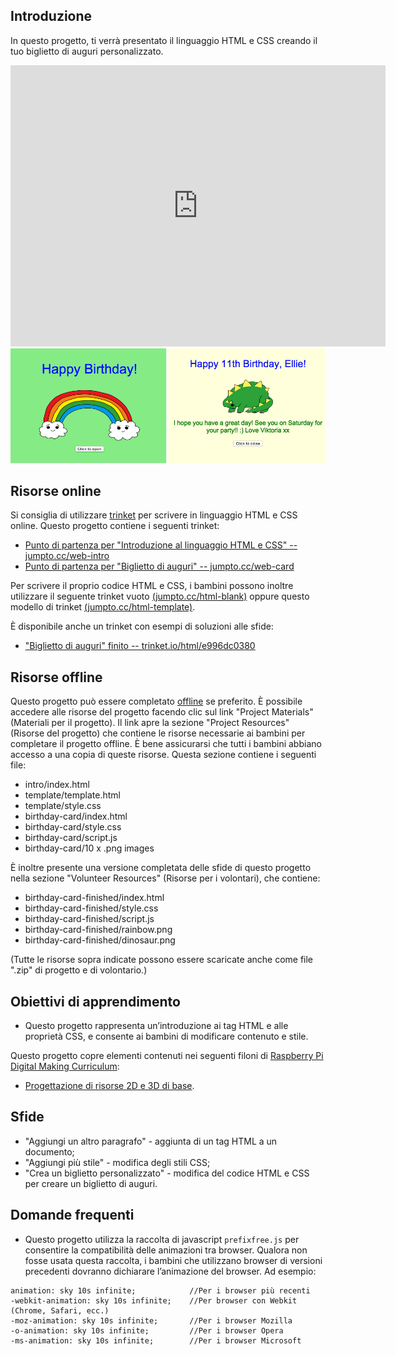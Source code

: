 ## Introduzione

In questo progetto, ti verrà presentato il linguaggio HTML e CSS creando il tuo biglietto di auguri personalizzato.

<div class="trinket">
  <iframe src="https://trinket.io/embed/html/e996dc0380?outputOnly=true&start=result" width="600" height="450" frameborder="0" marginwidth="0" marginheight="0" allowfullscreen>
  </iframe>
  <img src="images/birthday-final.png">
</div>

## Risorse online

Si consiglia di utilizzare [trinket](https://trinket.io/) per scrivere in linguaggio HTML e CSS online. Questo progetto contiene i seguenti trinket:

+ [Punto di partenza per "Introduzione al linguaggio HTML e CSS" -- jumpto.cc/web-intro](http://jumpto.cc/web-intro)
+ [Punto di partenza per "Biglietto di auguri" -- jumpto.cc/web-card](http://jumpto.cc/web-card)

Per scrivere il proprio codice HTML e CSS, i bambini possono inoltre utilizzare il seguente trinket vuoto [(jumpto.cc/html-blank)](http://jumpto.cc/html-blank) oppure questo modello di trinket [(jumpto.cc/html-template)](http://jumpto.cc/html-template).

È disponibile anche un trinket con esempi di soluzioni alle sfide:

+ ["Biglietto di auguri" finito -- trinket.io/html/e996dc0380](https://trinket.io/html/e996dc0380)

## Risorse offline
Questo progetto può essere completato [offline](https://www.codeclubprojects.org/en-GB/resources/webdev-working-offline/) se preferito. È possibile accedere alle risorse del progetto facendo clic sul link "Project Materials" (Materiali per il progetto). Il link apre la sezione "Project Resources" (Risorse del progetto) che contiene le risorse necessarie ai bambini per completare il progetto offline. È bene assicurarsi che tutti i bambini abbiano accesso a una copia di queste risorse. Questa sezione contiene i seguenti file:

+ intro/index.html
+ template/template.html
+ template/style.css
+ birthday-card/index.html
+ birthday-card/style.css
+ birthday-card/script.js
+ birthday-card/10 x .png images

È inoltre presente una versione completata delle sfide di questo progetto nella sezione "Volunteer Resources" (Risorse per i volontari), che contiene:

+ birthday-card-finished/index.html
+ birthday-card-finished/style.css
+ birthday-card-finished/script.js
+ birthday-card-finished/rainbow.png
+ birthday-card-finished/dinosaur.png

(Tutte le risorse sopra indicate possono essere scaricate anche come file ".zip" di progetto e di volontario.)

## Obiettivi di apprendimento
+ Questo progetto rappresenta un’introduzione ai tag HTML e alle proprietà CSS, e consente ai bambini di modificare contenuto e stile.

Questo progetto copre elementi contenuti nei seguenti filoni di [Raspberry Pi Digital Making Curriculum](http://rpf.io/curriculum):

+ [Progettazione di risorse 2D e 3D di base](https://www.raspberrypi.org/curriculum/design/creator).

## Sfide
+ "Aggiungi un altro paragrafo" - aggiunta di un tag HTML a un documento;
+ "Aggiungi più stile" - modifica degli stili CSS;
+ "Crea un biglietto personalizzato" - modifica del codice HTML e CSS per creare un biglietto di auguri.

## Domande frequenti

+ Questo progetto utilizza la raccolta di javascript `prefixfree.js` per consentire la compatibilità delle animazioni tra browser. Qualora non fosse usata questa raccolta, i bambini che utilizzano browser di versioni precedenti dovranno dichiarare l’animazione del browser. Ad esempio:

```
animation: sky 10s infinite; 		  	//Per i browser più recenti
-webkit-animation: sky 10s infinite;  	//Per browser con Webkit (Chrome, Safari, ecc.)
-moz-animation: sky 10s infinite;     	//Per i browser Mozilla
-o-animation: sky 10s infinite;       	//Per i browser Opera
-ms-animation: sky 10s infinite;		//Per i browser Microsoft 
```
